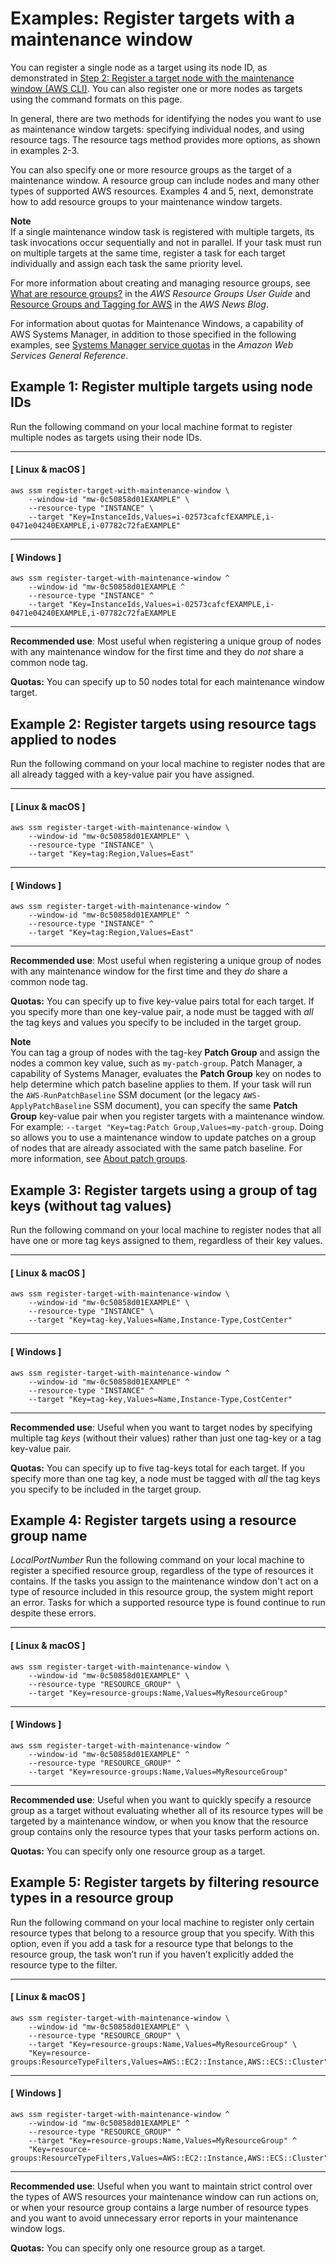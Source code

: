 # Examples: Register targets with a maintenance window<a name="mw-cli-tutorial-targets-examples"></a>

You can register a single node as a target using its node ID, as demonstrated in [Step 2: Register a target node with the maintenance window \(AWS CLI\)](mw-cli-tutorial-targets.md)\. You can also register one or more nodes as targets using the command formats on this page\.

In general, there are two methods for identifying the nodes you want to use as maintenance window targets: specifying individual nodes, and using resource tags\. The resource tags method provides more options, as shown in examples 2\-3\. 

You can also specify one or more resource groups as the target of a maintenance window\. A resource group can include nodes and many other types of supported AWS resources\. Examples 4 and 5, next, demonstrate how to add resource groups to your maintenance window targets\.

**Note**  
If a single maintenance window task is registered with multiple targets, its task invocations occur sequentially and not in parallel\. If your task must run on multiple targets at the same time, register a task for each target individually and assign each task the same priority level\.

For more information about creating and managing resource groups, see [What are resource groups?](https://docs.aws.amazon.com/ARG/latest/userguide/resource-groups.html) in the *AWS Resource Groups User Guide* and [Resource Groups and Tagging for AWS](http://aws.amazon.com/blogs/aws/resource-groups-and-tagging/) in the *AWS News Blog*\.

For information about quotas for Maintenance Windows, a capability of AWS Systems Manager, in addition to those specified in the following examples, see [Systems Manager service quotas](https://docs.aws.amazon.com/general/latest/gr/ssm.html#limits_ssm) in the *Amazon Web Services General Reference*\.

## Example 1: Register multiple targets using node IDs<a name="mw-target-example-1"></a>

Run the following command on your local machine format to register multiple nodes as targets using their node IDs\.

------
#### [ Linux & macOS ]

```
aws ssm register-target-with-maintenance-window \
    --window-id "mw-0c50858d01EXAMPLE" \
    --resource-type "INSTANCE" \
    --target "Key=InstanceIds,Values=i-02573cafcfEXAMPLE,i-0471e04240EXAMPLE,i-07782c72faEXAMPLE"
```

------
#### [ Windows ]

```
aws ssm register-target-with-maintenance-window ^
    --window-id "mw-0c50858d01EXAMPLE ^
    --resource-type "INSTANCE" ^
    --target "Key=InstanceIds,Values=i-02573cafcfEXAMPLE,i-0471e04240EXAMPLE,i-07782c72faEXAMPLE
```

------

**Recommended use**: Most useful when registering a unique group of nodes with any maintenance window for the first time and they do *not* share a common node tag\.

**Quotas:** You can specify up to 50 nodes total for each maintenance window target\.

## Example 2: Register targets using resource tags applied to nodes<a name="mw-target-example-2"></a>

Run the following command on your local machine to register nodes that are all already tagged with a key\-value pair you have assigned\.

------
#### [ Linux & macOS ]

```
aws ssm register-target-with-maintenance-window \
    --window-id "mw-0c50858d01EXAMPLE" \
    --resource-type "INSTANCE" \
    --target "Key=tag:Region,Values=East"
```

------
#### [ Windows ]

```
aws ssm register-target-with-maintenance-window ^
    --window-id "mw-0c50858d01EXAMPLE" ^
    --resource-type "INSTANCE" ^
    --target "Key=tag:Region,Values=East"
```

------

**Recommended use**: Most useful when registering a unique group of nodes with any maintenance window for the first time and they *do* share a common node tag\.

**Quotas:** You can specify up to five key\-value pairs total for each target\.  If you specify more than one key\-value pair, a node must be tagged with *all* the tag keys and values you specify to be included in the target group\.

**Note**  
You can tag a group of nodes with the tag\-key **Patch Group** and assign the nodes a common key value, such as `my-patch-group`\. Patch Manager, a capability of Systems Manager, evaluates the **Patch Group** key on nodes to help determine which patch baseline applies to them\. If your task will run the `AWS-RunPatchBaseline` SSM document \(or the legacy `AWS-ApplyPatchBaseline` SSM document\), you can specify the same **Patch Group** key\-value pair when you register targets with a maintenance window\. For example: `--target "Key=tag:Patch Group,Values=my-patch-group`\. Doing so allows you to use a maintenance window to update patches on a group of nodes that are already associated with the same patch baseline\. For more information, see [About patch groups](sysman-patch-patchgroups.md)\.

## Example 3: Register targets using a group of tag keys \(without tag values\)<a name="mw-target-example-3"></a>

Run the following command on your local machine to register nodes that all have one or more tag keys assigned to them, regardless of their key values\.

------
#### [ Linux & macOS ]

```
aws ssm register-target-with-maintenance-window \
    --window-id "mw-0c50858d01EXAMPLE" \
    --resource-type "INSTANCE" \
    --target "Key=tag-key,Values=Name,Instance-Type,CostCenter"
```

------
#### [ Windows ]

```
aws ssm register-target-with-maintenance-window ^
    --window-id "mw-0c50858d01EXAMPLE" ^
    --resource-type "INSTANCE" ^
    --target "Key=tag-key,Values=Name,Instance-Type,CostCenter"
```

------

**Recommended use**: Useful when you want to target nodes by specifying multiple tag *keys* \(without their values\) rather than just one tag\-key or a tag key\-value pair\.

**Quotas:** You can specify up to five tag\-keys total for each target\.  If you specify more than one tag key, a node must be tagged with *all* the tag keys you specify to be included in the target group\.

## Example 4: Register targets using a resource group name<a name="mw-target-example-4"></a>

*LocalPortNumber* Run the following command on your local machine to register a specified resource group, regardless of the type of resources it contains\. If the tasks you assign to the maintenance window don't act on a type of resource included in this resource group, the system might report an error\. Tasks for which a supported resource type is found continue to run despite these errors\.

------
#### [ Linux & macOS ]

```
aws ssm register-target-with-maintenance-window \
    --window-id "mw-0c50858d01EXAMPLE" \
    --resource-type "RESOURCE_GROUP" \
    --target "Key=resource-groups:Name,Values=MyResourceGroup"
```

------
#### [ Windows ]

```
aws ssm register-target-with-maintenance-window ^
    --window-id "mw-0c50858d01EXAMPLE" ^
    --resource-type "RESOURCE_GROUP" ^
    --target "Key=resource-groups:Name,Values=MyResourceGroup"
```

------

**Recommended use**: Useful when you want to quickly specify a resource group as a target without evaluating whether all of its resource types will be targeted by a maintenance window, or when you know that the resource group contains only the resource types that your tasks perform actions on\.

**Quotas:** You can specify only one resource group as a target\.

## Example 5: Register targets by filtering resource types in a resource group<a name="mw-target-example-5"></a>

Run the following command on your local machine to register only certain resource types that belong to a resource group that you specify\. With this option, even if you add a task for a resource type that belongs to the resource group, the task won’t run if you haven’t explicitly added the resource type to the filter\.

------
#### [ Linux & macOS ]

```
aws ssm register-target-with-maintenance-window \
    --window-id "mw-0c50858d01EXAMPLE" \
    --resource-type "RESOURCE_GROUP" \
    --target "Key=resource-groups:Name,Values=MyResourceGroup" \
    "Key=resource-groups:ResourceTypeFilters,Values=AWS::EC2::Instance,AWS::ECS::Cluster"
```

------
#### [ Windows ]

```
aws ssm register-target-with-maintenance-window ^
    --window-id "mw-0c50858d01EXAMPLE" ^
    --resource-type "RESOURCE_GROUP" ^
    --target "Key=resource-groups:Name,Values=MyResourceGroup" ^
    "Key=resource-groups:ResourceTypeFilters,Values=AWS::EC2::Instance,AWS::ECS::Cluster"
```

------

**Recommended use**: Useful when you want to maintain strict control over the types of AWS resources your maintenance window can run actions on, or when your resource group contains a large number of resource types and you want to avoid unnecessary error reports in your maintenance window logs\.

**Quotas:** You can specify only one resource group as a target\.